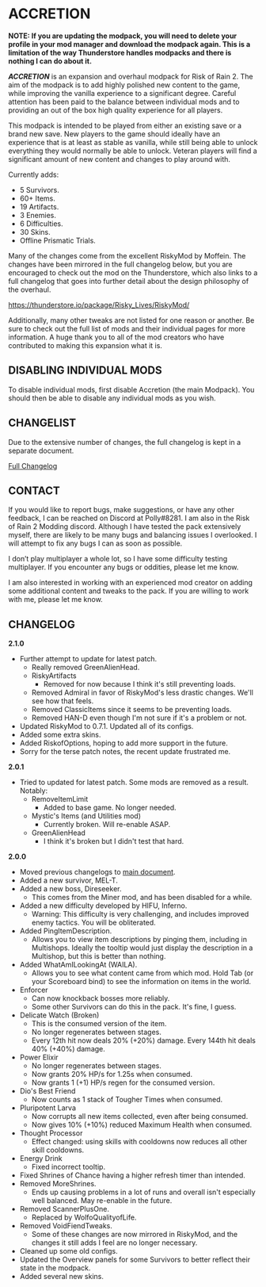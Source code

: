 ACCRETION
=========
**NOTE: If you are updating the modpack, you will need to delete your profile in your mod manager and download the modpack again. This is a limitation of the way Thunderstore handles modpacks and there is nothing I can do about it.**

***ACCRETION*** is an expansion and overhaul modpack for Risk of Rain 2. The aim of the modpack is to add highly polished new content to the game, while improving the vanilla experience to a significant degree. Careful attention has been paid to the balance between individual mods and to providing an out of the box high quality experience for all players.

This modpack is intended to be played from either an existing save or a brand new save. New players to the game should ideally have an experience that is at least as stable as vanilla, while still being able to unlock everything they would normally be able to unlock. Veteran players will find a significant amount of new content and changes to play around with.

Currently adds:
- 5 Survivors.
- 60+ Items.
- 19 Artifacts.
- 3 Enemies.
- 6 Difficulties.
- 30 Skins.
- Offline Prismatic Trials.

Many of the changes come from the excellent RiskyMod by Moffein. The changes have been mirrored in the full changelog below, but you are encouraged to check out the mod on the Thunderstore, which also links to a full changelog that goes into further detail about the design philosophy of the overhaul.

<https://thunderstore.io/package/Risky_Lives/RiskyMod/>

Additionally, many other tweaks are not listed for one reason or another. Be sure to check out the full list of mods and their individual pages for more information. A huge thank you to all of the mod creators who have contributed to making this expansion what it is.

DISABLING INDIVIDUAL MODS
------
To disable individual mods, first disable Accretion (the main Modpack). You should then be able to disable any individual mods as you wish.

CHANGELIST
----------

Due to the extensive number of changes, the full changelog is kept in a separate document.

[Full Changelog](https://docs.google.com/document/d/1GXYCsytmH1DupGy7YKiLaJOb5AGFLu3Hhd8o8UL8JU4/edit?usp=sharing)

CONTACT
----
If you would like to report bugs, make suggestions, or have any other feedback, I can be reached on Discord at Polly#8281. I am also in the Risk of Rain 2 Modding discord. Although I have tested the pack extensively myself, there are likely to be many bugs and balancing issues I overlooked. I will attempt to fix any bugs I can as soon as possible.

I don’t play multiplayer a whole lot, so I have some difficulty testing multiplayer. If you encounter any bugs or oddities, please let me know.

I am also interested in working with an experienced mod creator on adding some additional content and tweaks to the pack. If you are willing to work with me, please let me know.

CHANGELOG
----
**2.1.0**
- Further attempt to update for latest patch.
  - Really removed GreenAlienHead.
  - RiskyArtifacts
    - Removed for now because I think it's still preventing loads.
  - Removed Admiral in favor of RiskyMod's less drastic changes. We'll see how that feels.
  - Removed ClassicItems since it seems to be preventing loads.
  - Removed HAN-D even though I'm not sure if it's a problem or not.
- Updated RiskyMod to 0.7.1. Updated all of its configs.
- Added some extra skins.
- Added RiskofOptions, hoping to add more support in the future.
- Sorry for the terse patch notes, the recent update frustrated me.

**2.0.1**
- Tried to updated for latest patch. Some mods are removed as a result. Notably:
  - RemoveItemLimit
    - Added to base game. No longer needed.
  - Mystic's Items (and Utilities mod)
    - Currently broken. Will re-enable ASAP.
  - GreenAlienHead
    - I think it's broken but I didn't test that hard.

**2.0.0**
- Moved previous changelogs to [main document](https://docs.google.com/document/d/1GXYCsytmH1DupGy7YKiLaJOb5AGFLu3Hhd8o8UL8JU4/edit?usp=sharing).
- Added a new survivor, MEL-T.
- Added a new boss, Direseeker.
  - This comes from the Miner mod, and has been disabled for a while.
- Added a new difficulty developed by HIFU, Inferno.
  - Warning: This difficulty is very challenging, and includes improved enemy tactics. You will be obliterated.
- Added PingItemDescription.
  - Allows you to view item descriptions by pinging them, including in Multishops. Ideally the tooltip would just display the description in a Multishop, but this is better than nothing.
- Added WhatAmILookingAt (WAILA).
  - Allows you to see what content came from which mod. Hold Tab (or your Scoreboard bind) to see the information on items in the world.
- Enforcer
  - Can now knockback bosses more reliably.
  - Some other Survivors can do this in the pack. It's fine, I guess.
- Delicate Watch (Broken)
  - This is the consumed version of the item.
  - No longer regenerates between stages.
  - Every 12th hit now deals 20% (+20%) damage. Every 144th hit deals 40% (+40%) damage.
- Power Elixir
  - No longer regenerates between stages.
  - Now grants 20% HP/s for 1.25s when consumed.
  - Now grants 1 (+1) HP/s regen for the consumed version.
- Dio's Best Friend
  - Now counts as 1 stack of Tougher Times when consumed.
- Pluripotent Larva
  - Now corrupts all new items collected, even after being consumed.
  - Now gives 10% (+10%) reduced Maximum Health when consumed.
- Thought Processor
  - Effect changed: using skills with cooldowns now reduces all other skill cooldowns.
- Energy Drink
  - Fixed incorrect tooltip.
- Fixed Shrines of Chance having a higher refresh timer than intended.
- Removed MoreShrines.
  - Ends up causing problems in a lot of runs and overall isn't especially well balanced. May re-enable in the future.
- Removed ScannerPlusOne.
  - Replaced by WolfoQualityofLife.
- Removed VoidFiendTweaks.
  - Some of these changes are now mirrored in RiskyMod, and the changes it still adds I feel are no longer necessary.
- Cleaned up some old configs.
- Updated the Overview panels for some Survivors to better reflect their state in the modpack.
- Added several new skins.